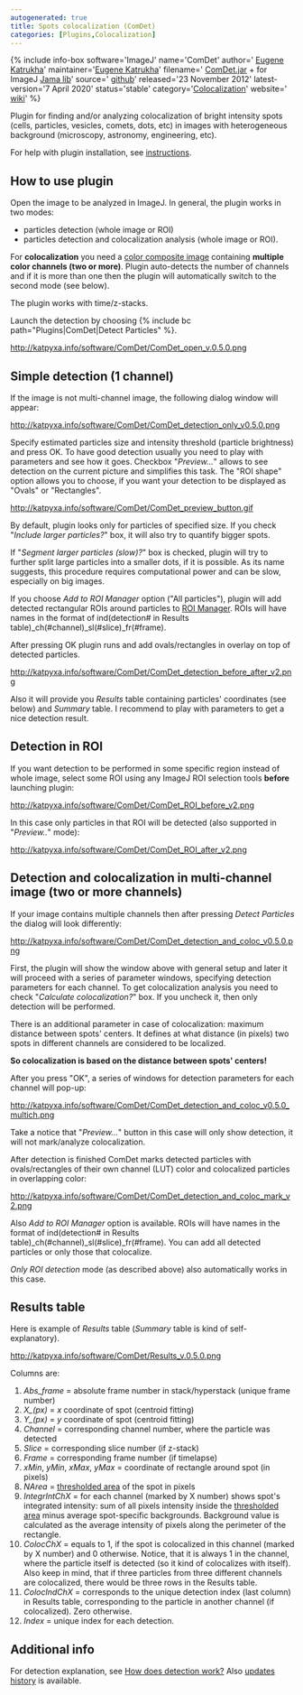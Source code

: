 ```yaml
---
autogenerated: true
title: Spots colocalization (ComDet)
categories: [Plugins,Colocalization]
---
```


{% include info-box software='ImageJ' name='ComDet' author=' [Eugene Katrukha](http://katpyxa.info)' maintainer='[Eugene Katrukha](mailto:katpyxa_at_gmail.com)' filename=' [ComDet.jar](https://github.com/ekatrukha/ComDet/blob/master/target/ComDet_-0.5.1.jar?raw=true) + for ImageJ [Jama lib](https://math.nist.gov/javanumerics/jama/Jama-1.0.3.jar)' source=' [github](https://github.com/ekatrukha/ComDet)' released='23 November 2012' latest-version='7 April 2020' status='stable' category='[Colocalization](/plugin-index#colocalization)' website=' [wiki](https://github.com/ekatrukha/ComDet/wiki)' %}

Plugin for finding and/or analyzing colocalization of bright intensity spots (cells, particles, vesicles, comets, dots, etc) in images with heterogeneous background (microscopy, astronomy, engineering, etc).

For help with plugin installation, see [instructions](https://github.com/ekatrukha/ComDet/wiki/How-to-install-plugin).

## How to use plugin

Open the image to be analyzed in ImageJ. In general, the plugin works in two modes:

-   particles detection (whole image or ROI)
-   particles detection and colocalization analysis (whole image or ROI).

For **colocalization** you need a [color composite image](/imaging/color-image-processing#color-composite-images) containing **multiple color channels (two or more)**. Plugin auto-detects the number of channels and if it is more than one then the plugin will automatically switch to the second mode (see below).

The plugin works with time/z-stacks.

Launch the detection by choosing {% include bc path="Plugins|ComDet|Detect Particles" %}.

http://katpyxa.info/software/ComDet/ComDet_open_v.0.5.0.png

## Simple detection (1 channel)

If the image is not multi-channel image, the following dialog window will appear:

http://katpyxa.info/software/ComDet/ComDet_detection_only_v0.5.0.png

Specify estimated particles size and intensity threshold (particle brightness) and press OK. To have good detection usually you need to play with parameters and see how it goes. Checkbox "*Preview...*" allows to see detection on the current picture and simplifies this task. The "ROI shape" option allows you to choose, if you want your detection to be displayed as "Ovals" or "Rectangles".

http://katpyxa.info/software/ComDet/ComDet_preview_button.gif

By default, plugin looks only for particles of specified size. If you check "*Include larger particles?*" box, it will also try to quantify bigger spots.

If "*Segment larger particles (slow)?*" box is checked, plugin will try to further split large particles into a smaller dots, if it is possible. As its name suggests, this procedure requires computational power and can be slow, especially on big images.

If you choose *Add to ROI Manager* option ("All particles"), plugin will add detected rectangular ROIs around particles to [ROI Manager](/ij/docs/guide/146-30.html#sub:ROI-Manager...). ROIs will have names in the format of ind(detection\# in Results table)\_ch(\#channel)\_sl(\#slice)\_fr(\#frame).

After pressing OK plugin runs and add ovals/rectangles in overlay on top of detected particles.

http://katpyxa.info/software/ComDet/ComDet_detection_before_after_v2.png

Also it will provide you *Results* table containing particles' coordinates (see below) and *Summary* table. I recommend to play with parameters to get a nice detection result.

## Detection in ROI

If you want detection to be performed in some specific region instead of whole image, select some ROI using any ImageJ ROI selection tools **before** launching plugin:

http://katpyxa.info/software/ComDet/ComDet_ROI_before_v2.png

In this case only particles in that ROI will be detected (also supported in "*Preview..*" mode):

http://katpyxa.info/software/ComDet/ComDet_ROI_after_v2.png

## Detection and colocalization in multi-channel image (two or more channels)

If your image contains multiple channels then after pressing *Detect Particles* the dialog will look differently:

http://katpyxa.info/software/ComDet/ComDet_detection_and_coloc_v0.5.0.png

First, the plugin will show the window above with general setup and later it will proceed with a series of parameter windows, specifying detection parameters for each channel. To get colocalization analysis you need to check "*Calculate colocalization?*" box. If you uncheck it, then only detection will be performed.

There is an additional parameter in case of colocalization: maximum distance between spots' centers. It defines at what distance (in pixels) two spots in different channels are considered to be localized.

**So colocalization is based on the distance between spots' centers!**

After you press "OK", a series of windows for detection parameters for each channel will pop-up:

http://katpyxa.info/software/ComDet/ComDet_detection_and_coloc_v0.5.0_multich.png

Take a notice that "*Preview...*" button in this case will only show detection, it will not mark/analyze colocalization.

After detection is finished ComDet marks detected particles with ovals/rectangles of their own channel (LUT) color and colocalized particles in overlapping color:

http://katpyxa.info/software/ComDet/ComDet_detection_and_coloc_mark_v2.png

Also *Add to ROI Manager* option is available. ROIs will have names in the format of ind(detection\# in Results table)\_ch(\#channel)\_sl(\#slice)\_fr(\#frame). You can add all detected particles or only those that colocalize.

*Only ROI detection* mode (as described above) also automatically works in this case.

## Results table

Here is example of *Results* table (*Summary* table is kind of self-explanatory).

http://katpyxa.info/software/ComDet/Results_v.0.5.0.png

Columns are:

1.  *Abs\_frame* = absolute frame number in stack/hyperstack (unique frame number)
2.  *X\_(px)* = *x* coordinate of spot (centroid fitting)
3.  *Y\_(px)* = *y* coordinate of spot (centroid fitting)
4.  *Channel* = corresponding channel number, where the particle was detected
5.  *Slice* = corresponding slice number (if z-stack)
6.  *Frame* = corresponding frame number (if timelapse)
7.  *xMin*, *yMin*, *xMax*, *yMax* = coordinate of rectangle around spot (in pixels)
8.  *NArea* = [thresholded area](https://github.com/ekatrukha/ComDet/wiki/How-does-detection-work%3F) of the spot in pixels
9.  *IntegrIntChX* = for each channel (marked by X number) shows spot's integrated intensity: sum of all pixels intensity inside the [thresholded area](https://github.com/ekatrukha/ComDet/wiki/How-does-detection-work%3F) minus average spot-specific backgrounds. Background value is calculated as the average intensity of pixels along the perimeter of the rectangle.
10. *ColocChX* = equals to 1, if the spot is colocalized in this channel (marked by X number) and 0 otherwise. Notice, that it is always 1 in the channel, where the particle itself is detected (so it kind of colocalizes with itself). Also keep in mind, that if three particles from three different channels are colocalized, there would be three rows in the Results table.
11. *ColocIndChX* = corresponds to the unique detection index (last column) in Results table, corresponding to the particle in another channel (if colocalized). Zero otherwise.
12. *Index* = unique index for each detection.

## Additional info

For detection explanation, see [How does detection work?](https://github.com/ekatrukha/ComDet/wiki/How-does-detection-work%3F) Also [updates history](https://github.com/ekatrukha/ComDet/wiki/Updates-history) is available.

 
